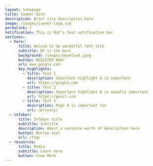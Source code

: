 ```yaml
---
layout: homepage
title: Isomer Site
description: Brief site description here
image: /images/isomer-logo.svg
permalink: /
notification: This is Nat's test notification bar
sections:
  - hero:
      title: Welcom to my wonderful test site
      subtitle: DF is the best
      background: /images/download.jpeg
      button: REGISTER NOW!
      url: www.google.com
      key_highlights:
        - title: Test 1
          description: Important highlight A is important
          url: https://google.com
        - title: Test 2
          description: Important highlight B is equally important
          url: https://gmail.com
        - title: Test 3
          description: Page A is important too
          url: /privacy/
  - infobar:
      title: Infobar title
      subtitle: Subtitle
      description: About a sentence worth of description here
      button: Button text
      url: /faq/
  - resources:
      title: Media
      subtitle: Learn more
      button: View More
---
```

